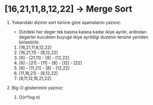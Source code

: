 # [16,21,11,8,12,22] -> Merge Sort

1. Yukarıdaki dizinin sort türüne göre aşamalarını yazınız:

   - Dizideki her deger tek basina kalana kadar ikiye ayrilir, ardindan degerler kucukten buyuge ikiye ayrildigi duzenin tersine yeniden birlestirilir.
   1. [16,21,11,8,12,22]
   2. [16,21,11] - [8,12,22]
   3. [6] - [21,11] - [8] - [12,22]
   4. [6] - [21] - [11] - [8] - [12] - [22]
   5. [6] - [11,21] - [8] - [12,22]
   6. [11,16,21] - [8,12,22]
   7. [8,11,12,16,21,22]

2. Big-O gösterimini yazınız:

   1. O(n*log n)
